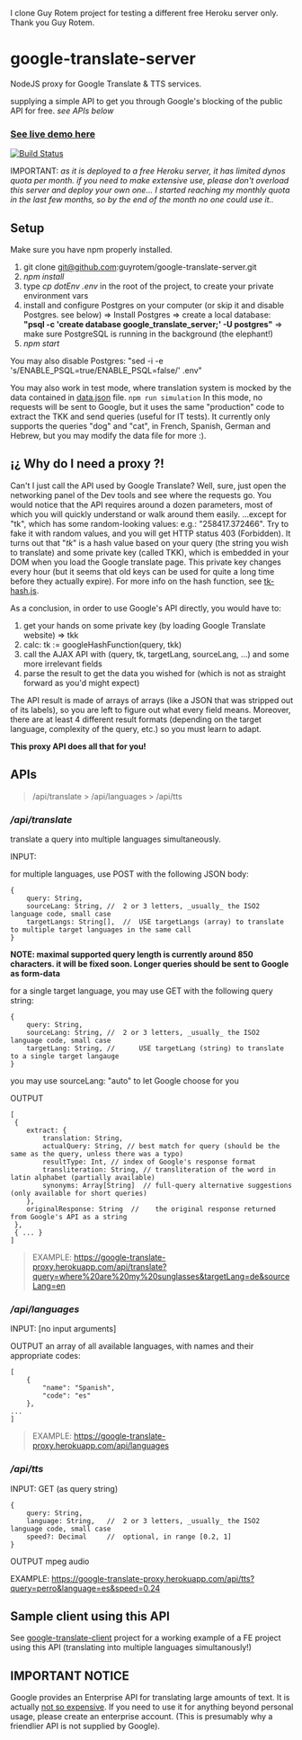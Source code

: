 I clone Guy Rotem project for testing a different free Heroku server only. Thank you Guy Rotem.

# google-translate-server

NodeJS proxy for Google Translate & TTS services.

supplying a simple API to get you through Google's blocking of the public API for free.
_see APIs below_

### [See live demo here](https://google-translate-proxy.herokuapp.com/)
[![Build Status](https://travis-ci.org/guyrotem/google-translate-server.svg?branch=master)](https://travis-ci.org/guyrotem/google-translate-server)

IMPORTANT: _as it is deployed to a free Heroku server, it has limited dynos quota per month. if you need to make extensive use, 
please don't overload this server and deploy your own one... I started reaching my monthly quota in the last few months, so by the end of the month no one could use it.._

## Setup

Make sure you have npm properly installed.

1.	git clone git@github.com:guyrotem/google-translate-server.git
2.	_npm install_
3.	type _cp dotEnv .env_ in the root of the project, to create your private environment vars
4.	install and configure Postgres on your computer (or skip it and disable Postgres. see below)
	=> Install Postgres => create a local database: **"psql -c 'create database google_translate_server;' -U postgres"** => make sure PostgreSQL is running in the background (the elephant!)
5.	_npm start_

You may also disable Postgres: "sed -i -e 's/ENABLE_PSQL=true/ENABLE_PSQL=false/' .env"

You may also work in test mode, where translation system is mocked by the data contained in [data.json](https://github.com/guyrotem/google-translate-server/blob/master/test/data.json) file.
`npm run simulation`
In this mode, no requests will be sent to Google, but it uses the same "production" code to extract the TKK and send queries (useful for IT tests).
It currently only supports the queries "dog" and "cat", in French, Spanish, German and Hebrew, but you may modify the data file for more :).

## ¡¿ Why do I need a proxy ?!

Can't I just call the API used by Google Translate?
Well, sure, just open the networking panel of the Dev tools and see where the requests go.
You would notice that the API requires around a dozen parameters, most of which you will quickly understand or walk around them easily.
...except for "tk", which has some random-looking values: e.g.: "258417.372466". Try to fake it with random values, and you will get HTTP status 403 (Forbidden).
It turns out that "_tk_" is a hash value based on your query (the string you wish to translate) and some private key (called TKK), which is embedded in your DOM when you load the Google translate page. This private key changes every hour (but it seems that old keys can be used for quite a long time before they actually expire).
For more info on the hash function, see [tk-hash.js](https://github.com/guyrotem/google-translate-server/blob/master/scripts/hash/tk-hash.js).

As a conclusion, in order to use Google's API directly, you would have to:

1) get your hands on some private key (by loading Google Translate website) => tkk
2) calc: tk := googleHashFunction(query, tkk)
3) call the AJAX API with (query, tk, targetLang, sourceLang, ...) and some more irrelevant fields
4) parse the result to get the data you wished for (which is not as straight forward as you'd might expect)

The API result is made of arrays of arrays (like a JSON that was stripped out of its labels), so you are left to figure out what every field means. Moreover, there are at least 4 different result formats (depending on the target language, complexity of the query, etc.) so you must learn to adapt.

**This proxy API does all that for you!**

## APIs

> /api/translate > /api/languages > /api/tts

### _/api/translate_

translate a query into multiple languages simultaneously.

INPUT:

for multiple languages, use POST with the following JSON body:
```
{
	query: String,
	sourceLang: String,	//	2 or 3 letters, _usually_ the ISO2 language code, small case
	targetLangs: String[],	//	USE targetLangs (array) to translate to multiple target languages in the same call
}
```
**NOTE: maximal supported query length is currently around 850 characters. it will be fixed soon. Longer queries should be sent to Google as form-data**

for a single target language, you may use GET with the following query string:
```
{
	query: String,
	sourceLang: String,	//	2 or 3 letters, _usually_ the ISO2 language code, small case
	targetLang: String,	//      USE targetLang (string) to translate to a single target langauge
}
```

you may use sourceLang: "auto" to let Google choose for you

OUTPUT
```
[
 {
	extract: {
		translation: String,
		actualQuery: String, //	best match for query (should be the same as the query, unless there was a typo)
		resultType: Int, //	index of Google's response format
		transliteration: String, //	transliteration of the word in latin alphabet (partially available)
		synonyms: Array[String]	 //	full-query alternative suggestions (only available for short queries)
	},
	originalResponse: String  //	the original response returned from Google's API as a string
 },
 { ... }
]
```

> EXAMPLE: https://google-translate-proxy.herokuapp.com/api/translate?query=where%20are%20my%20sunglasses&targetLang=de&sourceLang=en

### _/api/languages_

INPUT: [no input arguments]

OUTPUT
an array of all available languages, with names and their appropriate codes:
```
[
	{
		"name": "Spanish",
		"code": "es"
	},
...
]
```
> EXAMPLE: https://google-translate-proxy.herokuapp.com/api/languages

### _/api/tts_

INPUT: GET (as query string)

```
{
	query: String,
	language: String,	//	2 or 3 letters, _usually_ the ISO2 language code, small case
	speed?: Decimal		//	optional, in range [0.2, 1]
}
```

OUTPUT
mpeg audio 

EXAMPLE:
https://google-translate-proxy.herokuapp.com/api/tts?query=perro&language=es&speed=0.24

## Sample client using this API

See [google-translate-client](https://github.com/guyrotem/google-translate-client/) project for a working example of a FE project using this API (translating into multiple languages simultanously!)

## IMPORTANT NOTICE

Google provides an Enterprise API for translating large amounts of text.
It is actually [not so expensive](https://cloud.google.com/translate/v2/pricing).
If you need to use it for anything beyond personal usage, please create an enterprise account. (This is presumably why a friendlier API is not supplied by Google).
